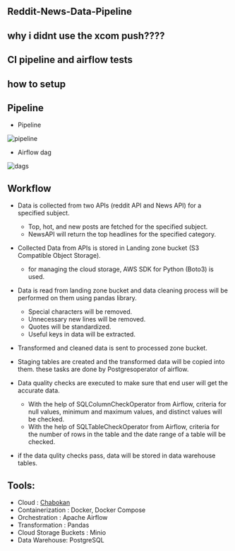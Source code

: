 ## Reddit-News-Data-Pipeline

## why i didnt use the xcom push????

## CI pipeline and airflow tests
## how to setup

## Pipeline
- Pipeline
 
![pipeline](https://github.com/KianoushAmirpour/Reddit-News-Data-Pipeline/assets/112323618/15822741-d3b6-4950-ae73-8d82d01661e7)

- Airflow dag
  
![dags](https://github.com/KianoushAmirpour/Reddit-News-Data-Pipeline/assets/112323618/eb634b1e-2145-4fb8-8d41-6353ef5dac9c)

## Workflow

- Data is collected from two APIs (reddit API and News API) for a specified subject.
  -  Top, hot, and new posts are fetched for the specified subject.
  -  NewsAPI will return the top headlines for the specified category.
  
- Collected Data from APIs is stored in Landing zone bucket (S3 Compatible Object Storage).
  - for managing the cloud storage, AWS SDK for Python (Boto3) is used.
    
- Data is read from landing zone bucket and data cleaning process will be performed on them using pandas library.
  - Special characters will be removed.
  - Unnecessary new lines will be removed.
  - Quotes will be standardized.
  - Useful keys in data will be extracted.
    
- Transformed and cleaned data is sent to processed zone bucket.
  
- Staging tables are created and the transformed data will be copied into them. these tasks are done by Postgresoperator of airflow.
  
- Data quality checks are executed to make sure that end user will get the accurate data.
  - With the help of SQLColumnCheckOperator from Airflow, criteria for null values, minimum and maximum values, and distinct values will be checked.
  - With the help of SQLTableCheckOperator from Airflow, criteria for the number of rows in the table and the date range of a table will be checked.
 
- if the data qulity checks pass, data will be stored in data warehouse tables.

## Tools:
- Cloud : [Chabokan](https://chabokan.net/)
- Containerization : Docker, Docker Compose
- Orchestration : Apache Airflow
- Transformation : Pandas
- Cloud Storage Buckets : Minio
- Data Warehouse: PostgreSQL

